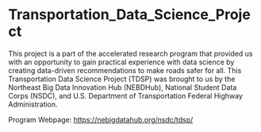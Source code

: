 # Transportation_Data_Science_Project

This project is a part of the accelerated research program that provided us with an opportunity to gain practical experience with data science by creating data-driven recommendations to make roads safer for all. This Transportation Data Science Project (TDSP) was brought to us by the Northeast Big Data Innovation Hub (NEBDHub), National Student Data Corps (NSDC), and U.S. Department of Transportation Federal Highway Administration.

Program Webpage: https://nebigdatahub.org/nsdc/tdsp/
